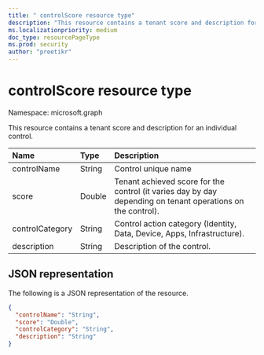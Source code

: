```yaml
---
title: " controlScore resource type"
description: "This resource contains a tenant score and description for an individual control."
ms.localizationpriority: medium
doc_type: resourcePageType
ms.prod: security
author: "preetikr"
---
```


#  controlScore resource type

Namespace: microsoft.graph

This resource contains a tenant score and description for an individual control.

|Name |Type |Description |
|:--|:--|:--|
|	controlName	|	String	|	Control unique name	|
|	score	|	Double	|  Tenant achieved score for the control (it varies day by day depending on tenant operations on the control). |
|	controlCategory	|	String	|  Control action category (Identity, Data, Device, Apps, Infrastructure). |
|	description	|	String	|  Description of the control. |

## JSON representation

The following is a JSON representation of the resource.

<!-- {
  "blockType": "resource",
  "optionalProperties": [

  ],
  "@odata.type": "microsoft.graph.controlScore"
}-->

```json
{
  "controlName": "String",
  "score": "Double",
  "controlCategory": "String",
  "description": "String"
}

```


<!-- {
  "type": "#page.annotation",
  "description": "controlScore resource",
  "keywords": "",
  "section": "documentation",
  "tocPath": ""
}-->


